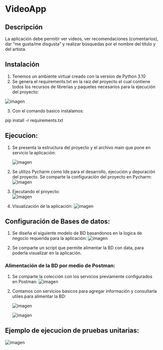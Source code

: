 # VideoApp
 ## Descripción
 La aplicación debe permitir ver videos, ver recomendaciones (comentarios), dar “me gusta/me disgusta” y realizar búsquedas por el nombre del título y del artista.

 ## Instalación

 1. Tenemos un ambiente virtual creado con la version de Python 3.10
 2. Se genera el requirements.txt en la raiz del proyecto el cual contiene todos los recursos de librerias y paquetes necesarios para la ejecución del proyecto:

   ![imagen](https://github.com/user-attachments/assets/120c612e-20ce-42b7-98d2-535882f7a13c)

3. Con el comando basico instalamos:

pip install -r requirements.txt

## Ejecucion:

1. Se presenta la estructura del proyecto y el archivo main que pone en servicio la aplicación:

   ![imagen](https://github.com/user-attachments/assets/910938b4-79af-4513-ab38-18783c1712f2)

2. Se utilizo Pycharm como Ide para el desarrollo, ejecución y depuración del proyecto. Se comparte la configuración del proyecto en Pycharm:
   ![imagen](https://github.com/user-attachments/assets/04f9c231-9a43-4f0c-a34e-0124b72c0c9f)

3. Ejecutando el proyecto:  
   ![imagen](https://github.com/user-attachments/assets/ae5e1e67-aeca-45fa-a6a5-775ae6f2059c)

4. Visualización de la aplicación:
   ![imagen](https://github.com/user-attachments/assets/a11886e7-61c7-4a2a-8a91-be9b3492ab9c)

## Configuración de Bases de datos:
   1. Se diseña el siguiente modelo de BD basandonos en la logica de negocio requerida para la aplicación:
      ![imagen](https://github.com/user-attachments/assets/dc807235-d358-43d1-a7d2-e84ef2cdc89e)

   1. Se comparte un script que permite alimentar la BD con data, para poderla visualizar en la aplicación.
### Alimentación de la BD por medio de Postman:
   1. Se comparte la colección con los servicios previamente configurados en Postman:
      ![imagen](https://github.com/user-attachments/assets/a31fe832-dd8f-46ef-bdc6-4ee63fd8c392)

   1. Contamos con servicios basicos para agregar información y consultarla utiles para alimentar la BD:

      ![imagen](https://github.com/user-attachments/assets/faae9555-02d7-489c-90fa-8fcc93ea7957)

      ![imagen](https://github.com/user-attachments/assets/e0b1ef47-335a-4d09-bb90-4d81b1c5548f)


## Ejemplo de ejecucion de pruebas unitarias:
![imagen](https://github.com/user-attachments/assets/a8b840f9-c836-4f55-aa81-95eb48b6d02f)

